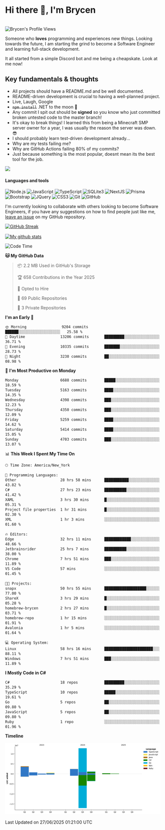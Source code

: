 # Hi there 👋, I'm Brycen

<br>
<img src="https://komarev.com/ghpvc/?username=BrycensRanch" alt="Brycen's Profile Views" />

Someone who **loves** programming and experiences new things. Looking towards the future, I am starting the grind to become a Software Engineer and learning full-stack development.

It all started from a simple Discord bot and me being a cheapskate. Look at me now!

## Key fundamentals & thoughts

- All projects should have a README.md and be well documented.
- README-driven development is crucial to having a well-planned project.
- Live, Laugh, Google
- ~~`npm install`~~ .NET to the moon 🚀
- Any commit I spit out should be **signed** so you know who just committed broken untested code to the master branch!
- It's okay to break things! I learned this from being a Minecraft SMP server owner for a year, I was usually the reason the server was down. 😎
- I should probably learn test-driven development already...
- Why are my tests failing me?
- Why are GitHub Actions failing 80% of my commits? 
- Just because something is the most popular, doesnt mean its the best tool for the job.

<img src="https://res.cloudinary.com/practicaldev/image/fetch/s--OoBLh7-Q--/c_limit%2Cf_auto%2Cfl_progressive%2Cq_auto%2Cw_880/https://cdn-images-1.medium.com/max/1614/1%2A8BlqJ8lNVZzuRjAg1mZ50w.png" height="400"/>

<h4>Languages and tools</h4>
<p>
  <img src="https://img.shields.io/badge/node.js%20-%2343853D.svg?&style=for-the-badge&logo=node.js&logoColor=white" alt="Node.js" />
  <img src="https://img.shields.io/badge/javascript%20-%23323330.svg?&style=for-the-badge&logo=javascript&logoColor=%23F7DF1E" alt="JavaScript" />
  <img src="https://img.shields.io/badge/typescript%20-%23323330.svg?&style=for-the-badge&logo=typescript&logoColor=#3467eb" alt="TypeScript" />
  <img src="https://img.shields.io/badge/sqlite3%20-%23323330.svg?&style=for-the-badge&logo=sqlite&logoColor=#3467eb" alt="SQLite3" />
  <img src="https://img.shields.io/badge/Next.JS%20-%23323330.svg?&style=for-the-badge&logo=next.js&logoColor=#3467eb" alt="NextJS" />
  <img src="https://img.shields.io/badge/Prisma%20-%23323330.svg?&style=for-the-badge&logo=prisma&logoColor=#3467eb" alt="Prisma" />
  <img src="https://img.shields.io/badge/bootstrap%20-%23323330.svg?&style=for-the-badge&logo=bootstrap" alt="Bootstrap" />
  <img src="https://img.shields.io/badge/jquery%20-%23323330.svg?&style=for-the-badge&logo=jquery" alt="JQuery" />
  <img src="https://img.shields.io/badge/css3%20-%23323330.svg?&style=for-the-badge&logo=css3" alt="CSS3" />
  <img src="https://img.shields.io/badge/git%20-%23323330.svg?&style=for-the-badge&logo=git" alt="Git" />
  <img src="https://img.shields.io/badge/github%20-%23323330.svg?&style=for-the-badge&logo=github" alt="GitHub" />
</p>

 I'm currently looking to collaborate with others looking to become Software Engineers, if you have any suggestions on how to find people just like me, [leave an issue](https://github.com/BrycensRanch/BrycensRanch/issues/new) on my GitHub repository.
 
 <p><a href="https://git.io/streak-stats"><img src=https://github-readme-streak-stats-eight.vercel.app?user=BrycensRanch&amp;theme=dark&amp;hide_border=true&fire=EB5454&amp;ring=0CEB19" alt="GitHub Streak"></a></p>

<a href="https://github.com/anuraghazra/github-readme-stats">
  <img align="center" src="https://github-readme-stats.anuraghazra1.vercel.app/api?username=BrycensRanch&show_icons=true&line_height=27&include_all_commits=true" alt="My github stats" />
</a>

<!--START_SECTION:waka-->
![Code Time](http://img.shields.io/badge/Code%20Time-2%2C286%20hrs%2030%20mins-blue)

**🐱 My GitHub Data** 

> 📦 2.2 MB Used in GitHub's Storage 
 > 
> 🏆 658 Contributions in the Year 2025
 > 
> 💼 Opted to Hire
 > 
> 📜 69 Public Repositories 
 > 
> 🔑 3 Private Repositories 
 > 
**I'm an Early 🐤** 

```text
🌞 Morning                9204 commits        ██████░░░░░░░░░░░░░░░░░░░   25.58 % 
🌆 Daytime                13206 commits       █████████░░░░░░░░░░░░░░░░   36.71 % 
🌃 Evening                10335 commits       ███████░░░░░░░░░░░░░░░░░░   28.73 % 
🌙 Night                  3230 commits        ██░░░░░░░░░░░░░░░░░░░░░░░   08.98 % 
```
📅 **I'm Most Productive on Monday** 

```text
Monday                   6688 commits        █████░░░░░░░░░░░░░░░░░░░░   18.59 % 
Tuesday                  5163 commits        ████░░░░░░░░░░░░░░░░░░░░░   14.35 % 
Wednesday                4398 commits        ███░░░░░░░░░░░░░░░░░░░░░░   12.23 % 
Thursday                 4350 commits        ███░░░░░░░░░░░░░░░░░░░░░░   12.09 % 
Friday                   5259 commits        ████░░░░░░░░░░░░░░░░░░░░░   14.62 % 
Saturday                 5414 commits        ████░░░░░░░░░░░░░░░░░░░░░   15.05 % 
Sunday                   4703 commits        ███░░░░░░░░░░░░░░░░░░░░░░   13.07 % 
```


📊 **This Week I Spent My Time On** 

```text
🕑︎ Time Zone: America/New_York

💬 Programming Languages: 
Other                    28 hrs 58 mins      ███████████░░░░░░░░░░░░░░   43.82 % 
C#                       27 hrs 23 mins      ██████████░░░░░░░░░░░░░░░   41.42 % 
XAML                     3 hrs 30 mins       █░░░░░░░░░░░░░░░░░░░░░░░░   05.31 % 
Project file properties  1 hr 31 mins        █░░░░░░░░░░░░░░░░░░░░░░░░   02.30 % 
XML                      1 hr 3 mins         ░░░░░░░░░░░░░░░░░░░░░░░░░   01.60 % 

🔥 Editors: 
Edge                     32 hrs 11 mins      ████████████░░░░░░░░░░░░░   48.66 % 
Jetbrainsrider           25 hrs 7 mins       ██████████░░░░░░░░░░░░░░░   38.00 % 
Chrome                   7 hrs 51 mins       ███░░░░░░░░░░░░░░░░░░░░░░   11.89 % 
VS Code                  57 mins             ░░░░░░░░░░░░░░░░░░░░░░░░░   01.45 % 

🐱‍💻 Projects: 
snapx                    50 hrs 55 mins      ███████████████████░░░░░░   77.00 % 
ShareX                   3 hrs 29 mins       █░░░░░░░░░░░░░░░░░░░░░░░░   05.28 % 
homebrew-brycen          2 hrs 27 mins       █░░░░░░░░░░░░░░░░░░░░░░░░   03.71 % 
homebrew-repo            1 hr 15 mins        ░░░░░░░░░░░░░░░░░░░░░░░░░   01.91 % 
Avalonia                 1 hr 5 mins         ░░░░░░░░░░░░░░░░░░░░░░░░░   01.64 % 

💻 Operating System: 
Linux                    58 hrs 16 mins      ██████████████████████░░░   88.11 % 
Windows                  7 hrs 51 mins       ███░░░░░░░░░░░░░░░░░░░░░░   11.89 % 
```

**I Mostly Code in C#** 

```text
C#                       18 repos            █████████░░░░░░░░░░░░░░░░   35.29 % 
TypeScript               10 repos            █████░░░░░░░░░░░░░░░░░░░░   19.61 % 
Go                       5 repos             ██░░░░░░░░░░░░░░░░░░░░░░░   09.80 % 
JavaScript               5 repos             ██░░░░░░░░░░░░░░░░░░░░░░░   09.80 % 
Ruby                     1 repo              ░░░░░░░░░░░░░░░░░░░░░░░░░   01.96 % 
```



**Timeline**

![Lines of Code chart](https://raw.githubusercontent.com/BrycensRanch/BrycensRanch/main/assets/bar_graph.png)


 Last Updated on 27/06/2025 01:21:00 UTC
<!--END_SECTION:waka-->

<!--
**BrycensRanch/BrycensRanch** is a ✨ _special_ ✨ repository because its `README.md` (this file) appears on your GitHub profile.

Here are some ideas to get you started:

- 🔭 I’m currently working on ...
- 🌱 I’m currently learning ...
- 👯 I’m looking to collaborate on ...
- 🤔 I’m looking for help with ...
- 💬 Ask me about ...
- 📫 How to reach me: ...
- 😄 Pronouns: ...
- ⚡ Fun fact: ...
-->
